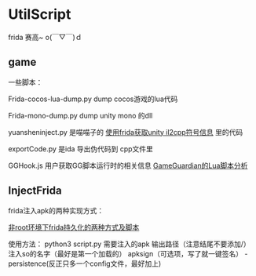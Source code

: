 # UtilScript

frida  赛高~ o(￣▽￣)ｄ

## game 

一些脚本：

Frida-cocos-lua-dump.py dump cocos游戏的lua代码

Frida-mono-dump.py dump unity mono 的dll

yuansheninject.py 是喵喵子的 [使用frida获取unity il2cpp符号信息](https://nszdhd1.github.io/2020/12/04/%E4%BD%BF%E7%94%A8frida%E8%8E%B7%E5%8F%96il2cpp%E7%AC%A6%E5%8F%B7%E4%BF%A1%E6%81%AF/#more) 里的代码 

exportCode.py 是ida 导出伪代码到 cpp文件里

GGHook.js 用户获取GG脚本运行时的相关信息 [GameGuardian的Lua脚本分析](https://nszdhd1.github.io/2022/09/08/GameGuardian%E7%9A%84Lua%E8%84%9A%E6%9C%AC%E6%B7%B7%E6%B7%86%E5%88%86%E6%9E%90/#more)

## InjectFrida

frida注入apk的两种实现方式：

[非root环境下frida持久化的两种方式及脚本](https://bbs.pediy.com/thread-268175.htm)

使用方法：
python3 script.py 需要注入的apk  输出路径（注意结尾不要添加/） 注入so的名字（最好是第一个加载的） apksign（可选项，写了就一键签名） -persistence(反正只多一个config文件，最好加上)
